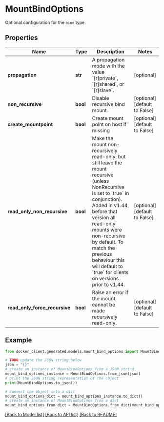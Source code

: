 # MountBindOptions

Optional configuration for the `bind` type.

## Properties

Name | Type | Description | Notes
------------ | ------------- | ------------- | -------------
**propagation** | **str** | A propagation mode with the value &#x60;[r]private&#x60;, &#x60;[r]shared&#x60;, or &#x60;[r]slave&#x60;. | [optional] 
**non_recursive** | **bool** | Disable recursive bind mount. | [optional] [default to False]
**create_mountpoint** | **bool** | Create mount point on host if missing | [optional] [default to False]
**read_only_non_recursive** | **bool** | Make the mount non-recursively read-only, but still leave the mount recursive (unless NonRecursive is set to &#x60;true&#x60; in conjunction).  Added in v1.44, before that version all read-only mounts were non-recursive by default. To match the previous behaviour this will default to &#x60;true&#x60; for clients on versions prior to v1.44.  | [optional] [default to False]
**read_only_force_recursive** | **bool** | Raise an error if the mount cannot be made recursively read-only. | [optional] [default to False]

## Example

```python
from docker_client.generated.models.mount_bind_options import MountBindOptions

# TODO update the JSON string below
json = "{}"
# create an instance of MountBindOptions from a JSON string
mount_bind_options_instance = MountBindOptions.from_json(json)
# print the JSON string representation of the object
print(MountBindOptions.to_json())

# convert the object into a dict
mount_bind_options_dict = mount_bind_options_instance.to_dict()
# create an instance of MountBindOptions from a dict
mount_bind_options_from_dict = MountBindOptions.from_dict(mount_bind_options_dict)
```
[[Back to Model list]](../README.md#documentation-for-models) [[Back to API list]](../README.md#documentation-for-api-endpoints) [[Back to README]](../README.md)


